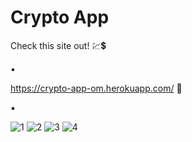 # Crypto App
Check this site out! 💹💲

▪

https://crypto-app-om.herokuapp.com/ 📄

▪

![1](https://user-images.githubusercontent.com/56295769/151368903-34153d3e-7f89-484e-a7f3-28912a6269da.PNG)
![2](https://user-images.githubusercontent.com/56295769/151368909-dd2cc163-e97d-4da5-b898-652e8cac14e8.PNG)
![3](https://user-images.githubusercontent.com/56295769/151368913-e3d5cabf-4f9b-4908-b421-21617549ce76.PNG)
![4](https://user-images.githubusercontent.com/56295769/151368916-b09ca230-d792-4914-96e4-9d2cd5efa9fc.PNG)
